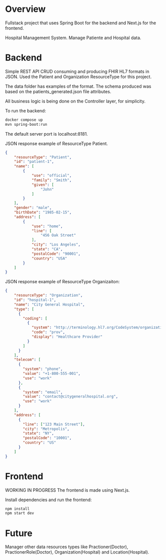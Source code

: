 # Overview

Fullstack project that uses Spring Boot for the backend and Next.js for the frontend.

Hospital Management System. Manage Patiente and Hospital data.

# Backend

Simple REST API CRUD consuming and producing FHIR HL7 formats in JSON. Used the Patient and Organization ResourceType for this project. 

The data folder has examples of the format. The schema produced was based on the patients_generated.json file attributes. 

All business logic is being done on the Controller layer, for simplicity.

To run the backend:

```sh
docker compose up 
mvn spring-boot:run
```
The default server port is localhost:8181.

JSON response example of ResourceType Patient.

```json
{
	"resourceType": "Patient",
	"id": "patient-1",
	"name": [
		{
			"use": "official",
			"family": "Smith",
			"given": [
				"John"
			]
		}
	],
	"gender": "male",
	"birthDate": "1985-02-15",
	"address": [
		{
			"use": "home",
			"line": [
				"456 Oak Street"
			],
			"city": "Los Angeles",
			"state": "CA",
			"postalCode": "90001",
			"country": "USA"
		}
	]
}
```
JSON response example of ResourceType Organizaiton: 
```json
{
    "resourceType": "Organization",
    "id": "hospital-1",
    "name": "City General Hospital",
    "type": [
      {
        "coding": [
          {
            "system": "http://terminology.hl7.org/CodeSystem/organization-type",
            "code": "prov",
            "display": "Healthcare Provider"
          }
        ]
      }
    ],
    "telecom": [
      {
        "system": "phone",
        "value": "+1-800-555-001",
        "use": "work"
      },
      {
        "system": "email",
        "value": "contact@citygeneralhospital.org",
        "use": "work"
      }
    ],
    "address": [
      {
        "line": ["123 Main Street"],
        "city": "Metropolis",
        "state": "NY",
        "postalCode": "10001",
        "country": "US"
      }
    ]
}
```

# Frontend

WORKING IN PROGRESS
The frontend is made using Next.js.

Install dependencies and run the frontend: 
```sh
npm install
npm start dev
```

# Future
Manager other data resources types like Practioner(Doctor), PractionerRole(Doctor), Organization(Hospital) and Location(Hospital).